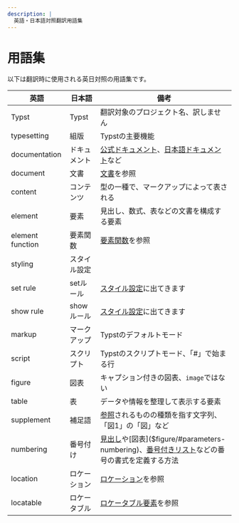 ```yaml
---
description: |
  英語・日本語対照翻訳用語集
---
```


# 用語集

以下は翻訳時に使用される英日対照の用語集です。

| 英語 | 日本語 | 備考 |
| --- | --- | --- |
| Typst | Typst | 翻訳対象のプロジェクト名、訳しません |
| typesetting | 組版 | Typstの主要機能 |
| documentation | ドキュメント | [公式ドキュメント](https://typst.app/docs)、[日本語ドキュメント](https://typst-jp.github.io/docs/)など |
| document | 文書 | [文書]($document)を参照 |
| content | コンテンツ | 型の一種で、マークアップによって表される |
| element | 要素 | 見出し、数式、表などの文書を構成する要素 |
| element function | 要素関数 | [要素関数]($function/#element-functions)を参照 |
| styling | スタイル設定 |   |
| set rule | setルール | [スタイル設定]($styling)に出てきます |
| show rule | showルール | [スタイル設定]($styling)に出てきます |
| markup | マークアップ | Typstのデフォルトモード |
| script | スクリプト | Typstのスクリプトモード、「#」で始まる行 |
| figure | 図表 | キャプション付きの図表、`image`ではない |
| table | 表 | データや情報を整理して表示する要素 |
| supplement | 補足語 | [参照]($ref)されるものの種類を指す文字列、「図1」の「図」など |
| numbering | 番号付け | [見出し]($heading/#parameters-numbering)や[図表]($figure/#parameters-numbering)、[番号付きリスト]($enum/#parameters-numbering)などの番号の書式を定義する方法 |
| location | ロケーション | [ロケーション]($location)を参照 |
| locatable | ロケータブル | [ロケータブル要素]($location/#locatable)を参照 |
